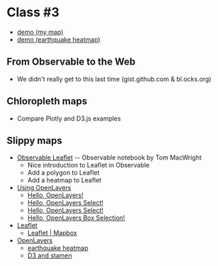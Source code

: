 
# Class #3

* [demo (my map)](http://localhost/~pbogden/classes/class-03/)
* [demo (earthquake heatmap)](http://localhost/~pbogden/classes/class-03/olheat.html)

## From Observable to the Web

* We didn't really get to this last time (gist.github.com & bl.ocks.org)

## Chloropleth maps

* Compare Plotly and D3.js examples

## Slippy maps

* [Observable Leaflet](https://beta.observablehq.com/@tmcw/leaflet) -- Observable notebook by Tom MacWright
    * Nice introduction to Leaflet in Observable
    * Add a polygon to Leaflet
    * Add a heatmap to Leaflet
* [Using OpenLayers](https://beta.observablehq.com/@tmcw/using-openlayers)
    * [Hello, OpenLayers!](https://beta.observablehq.com/@mbostock/hello-openlayers)
    * [Hello, OpenLayers Select!](https://beta.observablehq.com/@mbostock/hello-openlayers-select)
    * [Hello, OpenLayers Select!](https://beta.observablehq.com/@mbostock/hello-openlayers-select)
    * [Hello, OpenLayers Box Selection!](https://beta.observablehq.com/@mbostock/hello-openlayers-box-selection)
* [Leaflet](https://leafletjs.com/)
    * [Leaflet | Mapbox](https://docs.mapbox.com/help/glossary/leaflet/)
* [OpenLayers](https://openlayers.org/)
    * [earthquake heatmap](https://openlayers.org/en/v4.6.5/examples/heatmap-earthquakes.html)
    * [D3 and stamen](https://openlayers.org/en/latest/examples/d3.html)
